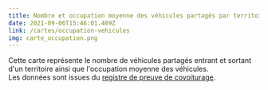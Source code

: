 ```yaml
---
title: Nombre et occupation moyenne des véhicules partagés par territoires
date: 2021-09-06T15:46:01.489Z
link: /cartes/occupation-vehicules
img: carte_occupation.png
---
```


Cette carte représente le nombre de véhicules partagés entrant et sortant d'un territoire ainsi que l'occupation moyenne des véhicules.  
Les données sont issues du [registre de preuve de covoiturage](https://www.data.gouv.fr/fr/datasets/trajets-realises-en-covoiturage-registre-de-preuve-de-covoiturage/).